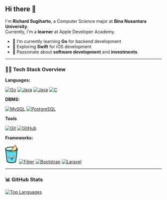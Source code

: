 ## Hi there 👋

I'm **Richard Sugiharto**, a Computer Science major at **Bina Nusantara University**.  
Currently, I'm a **learner** at Apple Developer Academy.

- 🔭 I’m currently learning **Go** for backend development  
- 👀 Exploring **Swift** for iOS development  
- 🌱 Passionate about **software development** and **investments**

---

### 🧑‍💻 Tech Stack Overview

**Languages:**  
<p align="left">
  <a href="https://go.dev/" target="_blank"><img src="https://go.dev/images/go-logo-white.svg" alt="Go" width="40" height="40"/></a>
  <a href="https://www.java.com/en/" target="_blank"><img src="https://cdn-icons-png.flaticon.com/512/226/226777.png" alt="Java" width="40" height="40"/></a>
  <a href="https://www.java.com/en/" target="_blank"><img src="https://cdn-icons-png.flaticon.com/512/226/226777.png" alt="Java" width="40" height="40"/></a>
  <a href="https://www.learn-c.org/" target="_blank"><img src="https://www.learn-c.org/static/img/favicons/learn-c.org.ico" alt="C" width="40" height="40"/></a>
</p>

**DBMS:**  
<p align="left">
  <a href="https://www.mysql.com/" target="_blank"><img src="https://upload.wikimedia.org/wikipedia/id/a/a9/MySQL.png" alt="MySQL" width="45" height="40"/></a>
  <a href="https://www.postgresql.org/" target="_blank"><img src="https://www.postgresql.org/media/img/about/press/elephant.png" alt="PostgreSQL" width="40" height="40"/></a>
</p>

**Tools**  
<p align="left">
  <a href="https://git-scm.com/" target="_blank"><img src="https://git-scm.com/images/logo@2x.png" alt="Git" width="50" height="40"/></a>
  <a href="https://github.com/" target="_blank"><img src="https://play-lh.googleusercontent.com/PCpXdqvUWfCW1mXhH1Y_98yBpgsWxuTSTofy3NGMo9yBTATDyzVkqU580bfSln50bFU=w240-h480-rw" alt="GitHub" width="40" height="40"/></a>
</p>

**Frameworks:**  
<p align="left">
  <a href="https://pkg.go.dev/github.com/gin-gonic/gin" target="_blank"><img src="https://raw.githubusercontent.com/gin-gonic/logo/master/color.png" alt="Gin" width="40" height="60"/></a>
  <a href="https://pkg.go.dev/github.com/gin-gonic/gin](https://gofiber.io" target="_blank"><img src="https://gofiber.io/assets/images/logo.svg" alt="Fiber" width="40" height="60"/></a>
  <a href="https://getbootstrap.com/" target="_blank"><img src="https://getbootstrap.com/docs/5.3/assets/brand/bootstrap-logo-shadow.png" alt="Bootstrap" width="40" height="60"/></a>
  <a href="https://laravel.com/" target="_blank"><img src="https://laravel.com/img/logomark.min.svg" alt="Laravel" width="40" height="60"/></a>
</p>

---

### 📊 GitHub Stats

<a href="https://github.com/richsvk" align="left">
  <img src="https://github-readme-stats.vercel.app/api/top-langs/?username=richsvk&langs_count=10&title_color=22c55e&text_color=ffffff&icon_color=0891b2&bg_color=1c1917&hide_border=true&locale=en&custom_title=Top%20Languages" alt="Top Languages"/>
</a>
